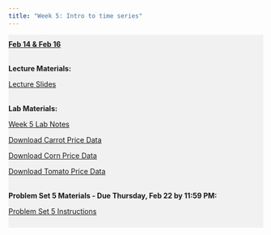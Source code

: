 ```yaml
---
title: "Week 5: Intro to time series"
---
```


<div style="background-color:rgba(0, 0, 0, 0.0470588); text-align:left; vertical-align: middle; padding:10px 0;">
<b><u>Feb 14 & Feb 16</u></b> <br> <br>

<b>Lecture Materials:</b> <br>


<a  href="/materials/unit_01/week_01/lecture_01_week_01.html" target="_blank">Lecture Slides</a> <br> <br>


<b>Lab Materials:</b> <br>

<a  href="/materials/unit_01/week_01/lab_01_week_01.html" target="_blank">Week 5 Lab Notes</a> <br> 

<a  href="/materials/unit_01/inputs/carrots_prices.csv" download>Download Carrot Price Data</a> <br>

<a  href="/materials/unit_01/inputs/corn_prices.csv" download>Download Corn Price Data</a> <br>

<a  href="/materials/unit_01/inputs/tomatoes_prices.csv" target="_blank">Download Tomato Price Data</a> <br> <br> 




<b>Problem Set 5 Materials - Due Thursday, Feb 22 by 11:59 PM:</b> <br>

<a  href="/materials/unit_01/week_01/ps5.html" target="_blank">Problem Set 5 Instructions</a> <br> 


</div>

<br> 